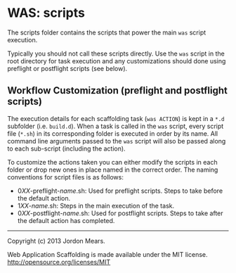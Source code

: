 WAS: scripts
============

The scripts folder contains the scripts that power the main `was` script
execution.

Typically you should not call these scripts directly. Use the `was` script in
the root directory for task execution and any customizations should done using
preflight or postflight scripts (see below).

Workflow Customization (preflight and postflight scripts)
---------------------------------------------------------

The execution details for each scaffolding task (`was ACTION`) is kept in a
`*.d` subfolder (i.e. `build.d`). When a task is called in the `was` script,
every script file (`*.sh`) in its corresponding folder is executed in order by
its name. All command line arguments passed to the `was` script will also be
passed along to each sub-script (including the action).

To customize the actions taken you can either modify the scripts in each folder
or drop new ones in place named in the correct order. The naming conventions
for script files is as follows:

  - 0*XX*-preflight-*name*.sh: Used for preflight scripts. Steps to take before
    the default action.
  - 1*XX*-*name*.sh: Steps in the main execution of the task.
  - 0*XX*-postflight-*name*.sh: Used for postflight scripts. Steps to take
    after the default action has completed.

--------------------------------------------------------------------------------

Copyright (c) 2013 Jordon Mears.

Web Application Scaffolding is made available under the MIT license.
<http://opensource.org/licenses/MIT>
